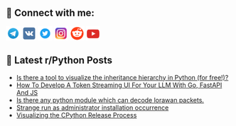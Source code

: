 ## 🔎 Connect with me:
[<img src="https://github.com/bullbesh/bullbesh/blob/main/images/Telegram.png" width="32" height="32" />](https://t.me/bullbesh)
[<img src="https://github.com/bullbesh/bullbesh/blob/main/images/VK.png" width="32" height="32" />](https://vk.com/bullbesh)
[<img src="https://github.com/bullbesh/bullbesh/blob/main/images/Twitter.png" width="32" height="32" />](https://twitter.com/bullbesh1)
[<img src="https://github.com/bullbesh/bullbesh/blob/main/images/Instagram.png" width="32" height="32" />](https://www.instagram.com/bullbesh)
[<img src="https://github.com/bullbesh/bullbesh/blob/main/images/Reddit.png" width="32" height="32" />](https://www.reddit.com/user/bullbesh)
[<img src="https://github.com/bullbesh/bullbesh/blob/main/images/YouTube.png" width="32" height="32" />](https://www.youtube.com/channel/UCtfjRs6uzgq5mfm8S06WTcg)

## 📕 Latest r/Python Posts
<!-- BLOG-POST-LIST:START -->
- [Is there a tool to visualize the inheritance hierarchy in Python &lpar;for free!&rpar;?](https://www.reddit.com/r/Python/comments/16fusgi/is_there_a_tool_to_visualize_the_inheritance/)
- [How To Develop A Token Streaming UI For Your LLM With Go, FastAPI And JS](https://www.reddit.com/r/Python/comments/16fuqrk/how_to_develop_a_token_streaming_ui_for_your_llm/)
- [Is there any python module which can decode lorawan packets.](https://www.reddit.com/r/Python/comments/16ftbtn/is_there_any_python_module_which_can_decode/)
- [Strange run as administrator installation occurrence](https://www.reddit.com/r/Python/comments/16frihl/strange_run_as_administrator_installation/)
- [Visualizing the CPython Release Process](https://www.reddit.com/r/Python/comments/16fr5ec/visualizing_the_cpython_release_process/)
<!-- BLOG-POST-LIST:END -->
